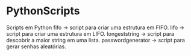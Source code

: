 # PythonScripts
 Scripts em Python
fifo -> script para criar uma estrutura em FIFO. 
lifo -> script para criar uma estrutura em LIFO.
longeststring -> script para descobrir a maior string em uma lista.
passwordgenerator -> script para gerar senhas aleatórias.
